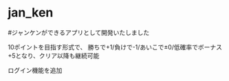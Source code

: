 # jan_ken
#ジャンケンができるアプリとして開発いたしました

10ポイントを目指す形式で、
勝ちで+1/負けで-1/あいこで±0/低確率でボーナス+5となり、クリア以降も継続可能

ログイン機能を追加